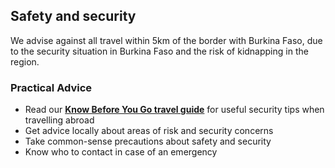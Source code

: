 ## Safety and security

We advise against all travel within 5km of the border with Burkina Faso, due to the security situation in Burkina Faso and the risk of kidnapping in the region.

### **Practical Advice**

* Read our [**Know Before You Go travel guide**](/en/dfa/overseas-travel/know-before-you-go-/) for useful security tips when travelling abroad
* Get advice locally about areas of risk and security concerns
* Take common-sense precautions about safety and security
* Know who to contact in case of an emergency